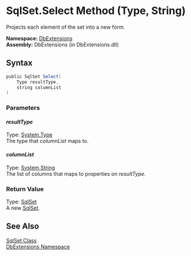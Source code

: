 SqlSet.Select Method (Type, String)
===================================
Projects each element of the set into a new form.

**Namespace:** [DbExtensions][1]  
**Assembly:** DbExtensions (in DbExtensions.dll)

Syntax
------

```csharp
public SqlSet Select(
	Type resultType,
	string columnList
)
```

### Parameters

#### *resultType*
Type: [System.Type][2]  
The type that *columnList* maps to.

#### *columnList*
Type: [System.String][3]  
The list of columns that maps to properties on *resultType*.

### Return Value
Type: [SqlSet][4]  
A new [SqlSet][4].

See Also
--------
[SqlSet Class][4]  
[DbExtensions Namespace][1]  

[1]: ../README.md
[2]: http://msdn.microsoft.com/en-us/library/42892f65
[3]: http://msdn.microsoft.com/en-us/library/s1wwdcbf
[4]: README.md